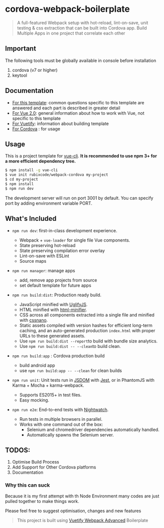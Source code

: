 # cordova-webpack-boilerplate

> A full-featured Webpack setup with hot-reload, lint-on-save, unit testing & css extraction that can be built into Cordova app.
> Build Multiple Apps in one project that correlate each other

## Important
The following tools must be globally available in console before installation
1. cordova (v7 or higher)
2. keytool

## Documentation

- [For this template](http://vuejs-templates.github.io/webpack): common questions specific to this template are answered and each part is described in greater detail
- [For Vue 2.0](http://vuejs.org/guide/): general information about how to work with Vue, not specific to this template
- [For Vuetify](https://vuetifyjs.com): information about building template
- [For Cordova](https://cordova.apache.org/) : for usage

## Usage

This is a project template for [vue-cli](https://github.com/vuejs/vue-cli). **It is recommended to use npm 3+ for a more efficient dependency tree.**

``` bash
$ npm install -g vue-cli
$ vue init rubixcode/webpack-cordova my-project
$ cd my-project
$ npm install
$ npm run dev
```

The development server will run on port 3001 by default.
You can specify port by adding environment variable PORT.

## What's Included

- `npm run dev`: first-in-class development experience.
  - Webpack + `vue-loader` for single file Vue components.
  - State preserving hot-reload
  - State preserving compilation error overlay
  - Lint-on-save with ESLint
  - Source maps

- `npm run manager`: manage apps
	- add, remove app projects from source
	- set default template for future apps

- `npm run build:dist`: Production ready build.
  - JavaScript minified with [UglifyJS](https://github.com/mishoo/UglifyJS2).
  - HTML minified with [html-minifier](https://github.com/kangax/html-minifier).
  - CSS across all components extracted into a single file and minified with [cssnano](https://github.com/ben-eb/cssnano).
  - Static assets compiled with version hashes for efficient long-term caching, and an auto-generated production `index.html` with proper URLs to these generated assets.
  - Use `npm run build:dist --report`to build with bundle size analytics.
  - Use `npm run build:dist -- --clean`to build clean.

- `npm run build:app` : Cordova production build
	- build android app
	- use `npm run build:app -- --clean` for clean builds

- `npm run unit`: Unit tests run in [JSDOM](https://github.com/tmpvar/jsdom) with [Jest](https://facebook.github.io/jest/), or in PhantomJS with Karma + Mocha + karma-webpack.
  - Supports ES2015+ in test files.
  - Easy mocking.

- `npm run e2e`: End-to-end tests with [Nightwatch](http://nightwatchjs.org/).
  - Run tests in multiple browsers in parallel.
  - Works with one command out of the box:
    - Selenium and chromedriver dependencies automatically handled.
    - Automatically spawns the Selenium server.

## TODOS:

1. Optimise Build Process
2. Add Support for Other Cordova platforms
1. Documentation

### Why this can suck

Because it is my first attempt with th Node Environment many codes are just pulled together to make things work.

Please feel free to suggest optimisation, changes and new features

> This project is built using [Vuetify Webpack Advanced](https://github.com/vuetifyjs/webpack-advanced) Boilerplate